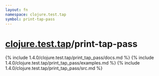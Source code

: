 ```yaml
---
layout: fn
namespace: clojure.test.tap
symbol: print-tap-pass
---
```


# [clojure.test.tap](../)/print-tap-pass

{% include 1.4.0/clojure.test.tap/print_tap_pass/docs.md %}
{% include 1.4.0/clojure.test.tap/print_tap_pass/examples.md %}
{% include 1.4.0/clojure.test.tap/print_tap_pass/src.md %}


